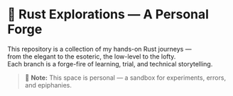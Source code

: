 # 🦀 Rust Explorations — A Personal Forge

This repository is a collection of my hands-on Rust journeys —  
from the elegant to the esoteric, the low-level to the lofty.  
Each branch is a forge-fire of learning, trial, and technical storytelling.

> 🚧 **Note:** This space is personal — a sandbox for experiments, errors, and epiphanies.

